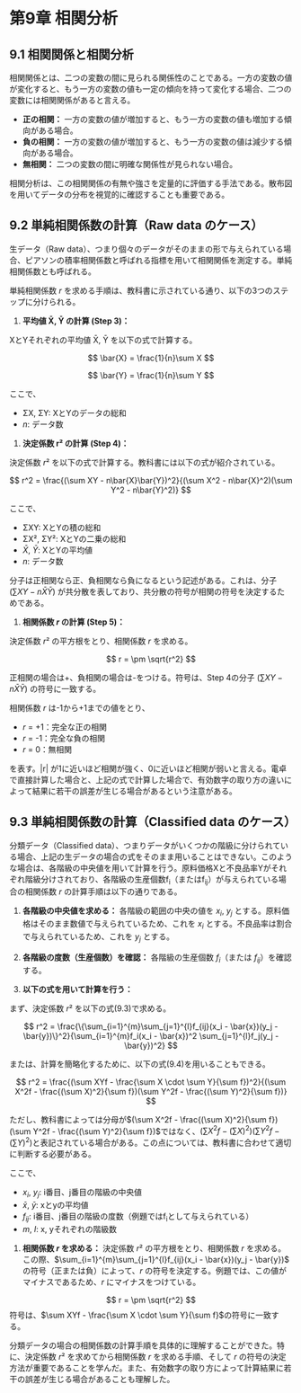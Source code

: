 # 第9章 相関分析

## 9.1 相関関係と相関分析

相関関係とは、二つの変数の間に見られる関係性のことである。一方の変数の値が変化すると、もう一方の変数の値も一定の傾向を持って変化する場合、二つの変数には相関関係があると言える。

*   **正の相関：** 一方の変数の値が増加すると、もう一方の変数の値も増加する傾向がある場合。
*   **負の相関：** 一方の変数の値が増加すると、もう一方の変数の値は減少する傾向がある場合。
*   **無相関：** 二つの変数の間に明確な関係性が見られない場合。

相関分析は、この相関関係の有無や強さを定量的に評価する手法である。散布図を用いてデータの分布を視覚的に確認することも重要である。

## 9.2 単純相関係数の計算（Raw data のケース）

生データ（Raw data）、つまり個々のデータがそのままの形で与えられている場合、ピアソンの積率相関係数と呼ばれる指標を用いて相関関係を測定する。単純相関係数とも呼ばれる。

単純相関係数 *r* を求める手順は、教科書に示されている通り、以下の3つのステップに分けられる。

1.  **平均値 X̄, Ȳ の計算 (Step 3)：**

XとYそれぞれの平均値 X̄, Ȳ を以下の式で計算する。

$$
\bar{X} = \frac{1}{n}\sum X
$$

$$
\bar{Y} = \frac{1}{n}\sum Y
$$

ここで、

*   ΣX, ΣY: XとYのデータの総和
*   *n*: データ数

1.  **決定係数 r² の計算 (Step 4)：**

決定係数 *r*² を以下の式で計算する。教科書には以下の式が紹介されている。

$$
r^2 = \frac{(\sum XY - n\bar{X}\bar{Y})^2}{(\sum X^2 - n\bar{X}^2)(\sum Y^2 - n\bar{Y}^2)}
$$

ここで、

*   ΣXY: XとYの積の総和
*   ΣX², ΣY²: XとYの二乗の総和
*   $\bar{X}$, $\bar{Y}$: XとYの平均値
*   *n*: データ数

分子は正相関なら正、負相関なら負になるという記述がある。これは、分子 $(\sum XY - n\bar{X}\bar{Y})$ が共分散を表しており、共分散の符号が相関の符号を決定するためである。

1.  **相関係数 *r* の計算 (Step 5)：**

決定係数 *r*² の平方根をとり、相関係数 *r* を求める。

$$
r = \pm \sqrt{r^2}
$$

正相関の場合は+、負相関の場合は-をつける。符号は、Step 4の分子 $(\sum XY - n\bar{X}\bar{Y})$ の符号に一致する。

相関係数 *r* は-1から+1までの値をとり、

*   *r* = +1：完全な正の相関
*   *r* = -1：完全な負の相関
*   *r* = 0：無相関

を表す。|r| が1に近いほど相関が強く、0に近いほど相関が弱いと言える。電卓で直接計算した場合と、上記の式で計算した場合で、有効数字の取り方の違いによって結果に若干の誤差が生じる場合があるという注意がある。

## 9.3 単純相関係数の計算（Classified data のケース）

分類データ（Classified data）、つまりデータがいくつかの階級に分けられている場合、上記の生データの場合の式をそのまま用いることはできない。このような場合は、各階級の中央値を用いて計算を行う。原料価格Xと不良品率Yがそれぞれ階級分けされており、各階級の生産個数f<sub>i</sub>（またはf<sub>ij</sub>）が与えられている場合の相関係数 *r* の計算手順は以下の通りである。

1.  **各階級の中央値を求める：** 各階級の範囲の中央の値を *x<sub>i</sub>*, *y<sub>j</sub>* とする。原料価格はそのまま数値で与えられているため、これを *x<sub>i</sub>* とする。不良品率は割合で与えられているため、これを *y<sub>j</sub>* とする。

2.  **各階級の度数（生産個数）を確認：** 各階級の生産個数 *f<sub>i</sub>*（または *f<sub>ij</sub>*）を確認する。

3.  **以下の式を用いて計算を行う：**

まず、決定係数 *r*² を以下の式(9.3)で求める。

$$
r^2 = \frac{\{\sum_{i=1}^{m}\sum_{j=1}^{l}f_{ij}(x_i - \bar{x})(y_j - \bar{y})\}^2}{\sum_{i=1}^{m}f_i(x_i - \bar{x})^2 \sum_{j=1}^{l}f_j(y_j - \bar{y})^2}
$$

または、計算を簡略化するために、以下の式(9.4)を用いることもできる。

$$
r^2 = \frac{(\sum XYf - \frac{\sum X \cdot \sum Y}{\sum f})^2}{(\sum X^2f - \frac{(\sum X)^2}{\sum f})(\sum Y^2f - \frac{(\sum Y)^2}{\sum f})}
$$

ただし、教科書によっては分母が$(\sum X^2f - \frac{(\sum X)^2}{\sum f})(\sum Y^2f - \frac{(\sum Y)^2}{\sum f})$ではなく、$(\sum X^2f - (\sum X)^2)(\sum Y^2f - (\sum Y)^2)$と表記されている場合がある。この点については、教科書に合わせて適切に判断する必要がある。

ここで、

*   *x<sub>i</sub>*, *y<sub>j</sub>*: i番目、j番目の階級の中央値
*   $\bar{x}$, $\bar{y}$: xとyの平均値
*   *f<sub>ij</sub>*: i番目、j番目の階級の度数（例題ではf<sub>i</sub>として与えられている）
*   *m*, *l*: x, yそれぞれの階級数

1.  **相関係数 *r* を求める：** 決定係数 *r*² の平方根をとり、相関係数 *r* を求める。この際、$\sum_{i=1}^{m}\sum_{j=1}^{l}f_{ij}(x_i - \bar{x})(y_j - \bar{y})$ の符号（正または負）によって、*r* の符号を決定する。例題では、この値がマイナスであるため、*r* にマイナスをつけている。

$$
r = \pm \sqrt{r^2}
$$
符号は、$\sum XYf - \frac{\sum X \cdot \sum Y}{\sum f}$の符号に一致する。

分類データの場合の相関係数の計算手順を具体的に理解することができた。特に、決定係数 *r*² を求めてから相関係数 *r* を求める手順、そして *r* の符号の決定方法が重要であることを学んだ。また、有効数字の取り方によって計算結果に若干の誤差が生じる場合があることも理解した。